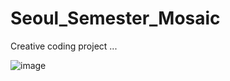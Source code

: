 # Seoul_Semester_Mosaic
Creative coding project ...


![image](https://github.com/Christophe-Saury/Seoul_Semester_Mosaic/assets/95085659/ff2e6a4f-29b9-44c8-bdef-24984ee64dc7)
